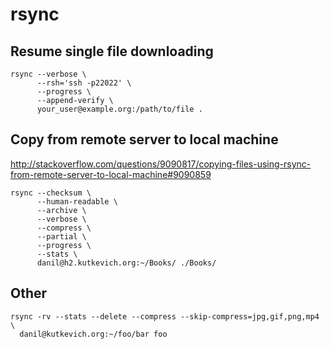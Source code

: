 # rsync

## Resume single file downloading

    rsync --verbose \
          --rsh='ssh -p22022' \
          --progress \
          --append-verify \
          your_user@example.org:/path/to/file .

## Copy from remote server to local machine

<http://stackoverflow.com/questions/9090817/copying-files-using-rsync-from-remote-server-to-local-machine#9090859>

    rsync --checksum \
          --human-readable \
          --archive \
          --verbose \
          --compress \
          --partial \
          --progress \
          --stats \
          danil@h2.kutkevich.org:~/Books/ ./Books/

## Other

    rsync -rv --stats --delete --compress --skip-compress=jpg,gif,png,mp4 \
      danil@kutkevich.org:~/foo/bar foo
